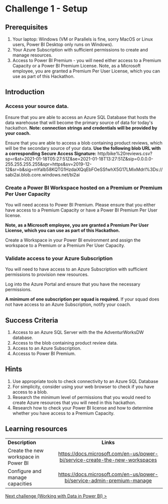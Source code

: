 # Challenge 1 - Setup

## Prerequisites

1. Your laptop: Windows (VM or Parallels is fine, sorry MacOS or Linux users, Power BI Desktop only runs on Windows).
1. Your Azure Subscription with sufficient permissions to create and manage resources.
1. Access to Power BI Premium - you will need either access to a Premium Capacity or a Power BI Premium License. Note, as a Microsoft employee, you are granted a Premium Per User License, which you can use as part of this Hackathon.


## Introduction 

### Access your source data.

Ensure that you are able to access an Azure SQL Database that hosts the data warehouse that will become the primary source of data for today's hackathon.
**Note: connection strings and credentials will be provided by your coach.**

Ensure that you are able to access a blob containing product reviews, which will be the secondary source of your data.
**Use the following blob URL with a corresponding Secure Access Signature:**
http/bike%20reviews.csv?sp=r&st=2021-01-18T05:27:51Z&se=2021-01-18T13:27:51Z&sip=0.0.0.0-255.255.255.255&spr=https&sv=2019-12-12&sr=b&sig=mYaIb58KQTG1HzdaiXQqEbFOeSSfwhX5G17LMixMdrI%3Ds://sabi2ai.blob.core.windows.net/bi2ai


### Create a Power BI Workspace hosted on a Premium or Premium Per User Capacity
You will need access to Power BI Premium. Please ensure that you either have access to a Premium Capacity or have a Power BI Premium Per User license.

**Note, as a Microsoft employee, you are granted a Premium Per User License, which you can use as part of this Hackathon.**

Create a Workspace in your Power BI environment and assign the workspace to a Premium or a Premium Per User Capacity.

### Validate access to your Azure Subscription
You will need to have access to an Azure Subscription with sufficient permissions to provision new resources.

Log into the Azure Portal and ensure that you have the necessary permissions. 

**A minimum of one subscription per squad is required.** If your squad does not have access to an Azure Subscription, notify your coach.

## Success Criteria
1. Access to an Azure SQL Server with the the AdventurWorksDW database.
1. Access to the blob containing product review data.
1. Access to an Azure Subscription.
1. Accesss to Power BI Premium.


## Hints
1. Use appropriate tools to check connectivity to an Azure SQL Database
1. For simplicity, consider using your web browser to check if you have access to a blob.
1. Research the minimum level of permissions that you would need to create Azure resources that you will need in this hackathon.
1. Research how to check your Power BI license and how to determine whether you have access to a Premium Capacity.

## Learning resources

|                                            |                                                                                                                                                       |
| ------------------------------------------ | :---------------------------------------------------------------------------------------------------------------------------------------------------: |
| **Description**                            |                                                                       **Links**                                                                       |
| Create the new workspace in Power BI | <https://docs.microsoft.com/en-us/power-bi/service-create-the-new-workspaces> |
| Configure and manage capacities | <https://docs.microsoft.com/en-us/power-bi/service-admin-premium-manage> |

[Next challenge (Working with Data in Power BI) >](./02-Dataflows.md)
